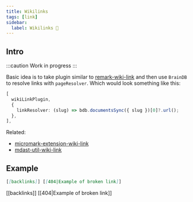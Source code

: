 ```yaml
---
title: Wikilinks
tags: [link]
sidebar:
  label: Wikilinks 🚧
---
```


## Intro

:::caution
Work in progress
:::

Basic idea is to take plugin similar to [remark-wiki-link](https://github.com/landakram/remark-wiki-link) and then use `BrainDB` to resolve links with `pageResolver`. Which would look something like this:

```ts
[
  wikiLinkPlugin,
  {
    linkResolver: (slug) => bdb.documentsSync({ slug })[0]?.url();
  },
],
```

Related:

- [micromark-extension-wiki-link](https://github.com/landakram/micromark-extension-wiki-link)
- [mdast-util-wiki-link](https://github.com/landakram/mdast-util-wiki-link)

## Example

```md
[[backlinks]] [[404|Example of broken link]]
```

[[backlinks]] [[404|Example of broken link]]
